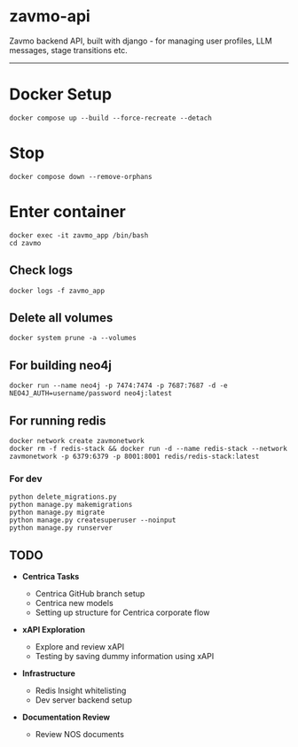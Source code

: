 # zavmo-api
Zavmo backend API, built with django - for managing user profiles, LLM messages, stage transitions etc.

---
# Docker Setup
```
docker compose up --build --force-recreate --detach
```
# Stop
```
docker compose down --remove-orphans
```

# Enter container
```
docker exec -it zavmo_app /bin/bash
cd zavmo
```

## Check logs
```
docker logs -f zavmo_app
```
## Delete all volumes
```
docker system prune -a --volumes
```

## For building neo4j
```
docker run --name neo4j -p 7474:7474 -p 7687:7687 -d -e NEO4J_AUTH=username/password neo4j:latest
```
## For running redis
```
docker network create zavmonetwork
docker rm -f redis-stack && docker run -d --name redis-stack --network zavmonetwork -p 6379:6379 -p 8001:8001 redis/redis-stack:latest
```

### For dev

```
python delete_migrations.py
python manage.py makemigrations
python manage.py migrate
python manage.py createsuperuser --noinput
python manage.py runserver
```


## TODO

- **Centrica Tasks**
  - Centrica GitHub branch setup
  - Centrica new models
  - Setting up structure for Centrica corporate flow

- **xAPI Exploration**
  - Explore and review xAPI
  - Testing by saving dummy information using xAPI

- **Infrastructure**
  - Redis Insight whitelisting
  - Dev server backend setup

- **Documentation Review**
  - Review NOS documents
